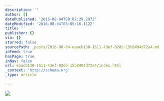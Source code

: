 ```yaml
---
description: ''
author: []
datePublished: '2016-08-04T08:07:29.297Z'
dateModified: '2016-08-04T08:05:16.112Z'
title: ''
publisher: {}
via: {}
starred: false
sourcePath: _posts/2016-08-04-eaacb130-1611-43ef-82dd-15b8494d72a4.md
inFeed: true
hasPage: true
inNav: false
url: eaacb130-1611-43ef-82dd-15b8494d72a4/index.html
_context: 'http://schema.org'
_type: Article

---
```

![](https://the-grid-user-content.s3-us-west-2.amazonaws.com/567036c3-ee5e-4f03-b11d-f862e6c71fe5.jpg)